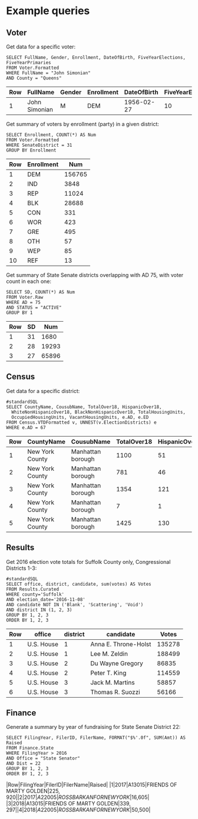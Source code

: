 # Example queries

## Voter

Get data for a specific voter:

```
SELECT FullName, Gender, Enrollment, DateOfBirth, FiveYearElections, FiveYearPrimaries
FROM Voter.Formatted
WHERE FullName = "John Simonian"
AND County = "Queens"
```

|Row|FullName|Gender|Enrollment|DateOfBirth|FiveYearElections|FiveYearPrimaries|
|---|--------|------|----------|-----------|-----------------|-----------------|
|1|John Simonian|M|DEM|1956-02-27|10|5|

Get summary of voters by enrollment (party) in a given district:

```
SELECT Enrollment, COUNT(*) AS Num
FROM Voter.Formatted
WHERE SenateDistrict = 31
GROUP BY Enrollment
```

|Row|Enrollment|Num|
|---|----------|---|
|1|DEM|156765|
|2|IND|3848|
|3|REP|11024|
|4|BLK|28688|
|5|CON|331|
|6|WOR|423|
|7|GRE|495|
|8|OTH|57|
|9|WEP|85|
|10|REF|13|

Get summary of State Senate districts overlapping with AD 75, with voter count in each one:

```
SELECT SD, COUNT(*) AS Num
FROM Voter.Raw
WHERE AD = 75
AND STATUS = "ACTIVE"
GROUP BY 1
```

|Row|SD|Num|
|---|--|---|
|1|31|1680|
|2|28|19293|
|3|27|65896|

## Census

Get data for a specific district:

```
#standardSQL
SELECT CountyName, CousubName, TotalOver18, HispanicOver18,
  WhiteNonHispanicOver18, BlackNonHispanicOver18, TotalHousingUnits,
  OccupiedHousingUnits, VacantHousingUnits, e.AD, e.ED
FROM Census.VTDFormatted v, UNNEST(v.ElectionDistricts) e
WHERE e.AD = 67
```

|Row|CountyName|CousubName|TotalOver18|HispanicOver18|WhiteNonHispanicOver18|BlackNonHispanicOver18|TotalHousingUnits|OccupiedHousingUnits|VacantHousingUnits|AD|ED|
|---|----------|----------|-----------|--------------|----------------------|----------------------|-----------------|--------------------|------------------|--|--|
|1|New York County|Manhattan borough|1100|51|930|14|791|716|75|67|48|
|2|New York County|Manhattan borough|781|46|666|15|554|511|43|67|103|
|3|New York County|Manhattan borough|1354|121|979|70|1154|994|160|67|12|
|4|New York County|Manhattan borough|7|1|0|6|0|0|0|67|118|
|5|New York County|Manhattan borough|1425|130|1020|59|1042|990|52|67|6|

## Results

Get 2016 election vote totals for Suffolk County only, Congressional Districts 1-3:

```
#standardSQL
SELECT office, district, candidate, sum(votes) AS Votes
FROM Results.Curated
WHERE county='Suffolk'
AND election_date='2016-11-08'
AND candidate NOT IN ('Blank', 'Scattering', 'Void')
AND district IN (1, 2, 3)
GROUP BY 1, 2, 3
ORDER BY 1, 2, 3
```

|Row|office|district|candidate|Votes|
|---|------|--------|---------|-----|	 
|1|U.S. House|1|Anna E. Throne-Holst|135278|
|2|U.S. House|1|Lee M. Zeldin|188499|
|3|U.S. House|2|Du Wayne Gregory|86835|
|4|U.S. House|2|Peter T. King|114559|
|5|U.S. House|3|Jack M. Martins|58857|
|6|U.S. House|3|Thomas R. Suozzi|56166|

## Finance

Generate a summary by year of fundraising for State Senate District 22:

```
SELECT FilingYear, FilerID, FilerName, FORMAT("$%'.0f", SUM(Amt)) AS Raised
FROM Finance.State
WHERE FilingYear > 2016
AND Office = "State Senator"
AND Dist = 22
GROUP BY 1, 2, 3
ORDER BY 1, 2, 3
```

|Row|FilingYear|FilerID|FilerName|Raised|
|1|2017|A13015|FRIENDS OF MARTY GOLDEN|$225,920|
|2|2017|A22005|ROSS BARKAN FOR NEW YORK|$16,605|
|3|2018|A13015|FRIENDS OF MARTY GOLDEN|$339,297|
|4|2018|A22005|ROSS BARKAN FOR NEW YORK|$50,500|
